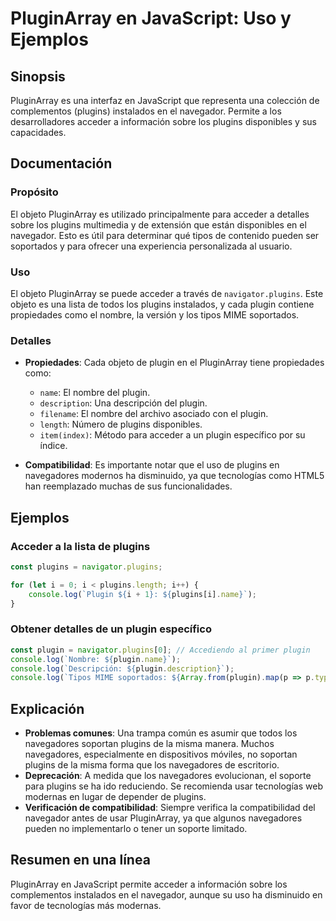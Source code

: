 <!--
Meta Description: # PluginArray en JavaScript: Uso y Ejemplos ## Sinopsis PluginArray es una interfaz en JavaScript que representa una colección de complementos (plugin...
Meta Keywords: plugins, plugin, los, que, pluginarray
-->

# PluginArray en JavaScript: Uso y Ejemplos

## Sinopsis
PluginArray es una interfaz en JavaScript que representa una colección de complementos (plugins) instalados en el navegador. Permite a los desarrolladores acceder a información sobre los plugins disponibles y sus capacidades.

## Documentación
### Propósito
El objeto PluginArray es utilizado principalmente para acceder a detalles sobre los plugins multimedia y de extensión que están disponibles en el navegador. Esto es útil para determinar qué tipos de contenido pueden ser soportados y para ofrecer una experiencia personalizada al usuario.

### Uso
El objeto PluginArray se puede acceder a través de `navigator.plugins`. Este objeto es una lista de todos los plugins instalados, y cada plugin contiene propiedades como el nombre, la versión y los tipos MIME soportados.

### Detalles
- **Propiedades**: Cada objeto de plugin en el PluginArray tiene propiedades como:
  - `name`: El nombre del plugin.
  - `description`: Una descripción del plugin.
  - `filename`: El nombre del archivo asociado con el plugin.
  - `length`: Número de plugins disponibles.
  - `item(index)`: Método para acceder a un plugin específico por su índice.

- **Compatibilidad**: Es importante notar que el uso de plugins en navegadores modernos ha disminuido, ya que tecnologías como HTML5 han reemplazado muchas de sus funcionalidades.

## Ejemplos
### Acceder a la lista de plugins
```javascript
const plugins = navigator.plugins;

for (let i = 0; i < plugins.length; i++) {
    console.log(`Plugin ${i + 1}: ${plugins[i].name}`);
}
```

### Obtener detalles de un plugin específico
```javascript
const plugin = navigator.plugins[0]; // Accediendo al primer plugin
console.log(`Nombre: ${plugin.name}`);
console.log(`Descripción: ${plugin.description}`);
console.log(`Tipos MIME soportados: ${Array.from(plugin).map(p => p.type).join(', ')}`);
```

## Explicación
- **Problemas comunes**: Una trampa común es asumir que todos los navegadores soportan plugins de la misma manera. Muchos navegadores, especialmente en dispositivos móviles, no soportan plugins de la misma forma que los navegadores de escritorio.
- **Deprecación**: A medida que los navegadores evolucionan, el soporte para plugins se ha ido reduciendo. Se recomienda usar tecnologías web modernas en lugar de depender de plugins.
- **Verificación de compatibilidad**: Siempre verifica la compatibilidad del navegador antes de usar PluginArray, ya que algunos navegadores pueden no implementarlo o tener un soporte limitado.

## Resumen en una línea
PluginArray en JavaScript permite acceder a información sobre los complementos instalados en el navegador, aunque su uso ha disminuido en favor de tecnologías más modernas.
